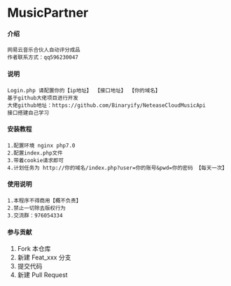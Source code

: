 # MusicPartner

#### 介绍
    网易云音乐合伙人自动评分成品
    作者联系方式：qq596230047

#### 说明
    Login.php 请配置你的【ip地址】 【接口地址】 【你的域名】
    基于github大佬项目进行开发
    大佬github地址：https://github.com/Binaryify/NeteaseCloudMusicApi
    接口搭建自己学习

#### 安装教程
    1.配置环境 nginx php7.0 
    2.配置index.php文件 
    3.带着cookie请求即可
    4.计划任务为 http://你的域名/index.php?user=你的账号&pwd=你的密码 【每天一次】

#### 使用说明

    1.本程序不得商用【概不负责】
    2.禁止一切除去版权行为
    3.交流群：976054334

#### 参与贡献

1.  Fork 本仓库
2.  新建 Feat_xxx 分支
3.  提交代码
4.  新建 Pull Request


